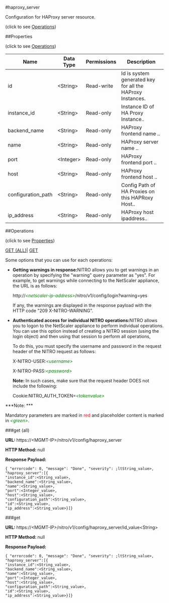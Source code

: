 #haproxy_server



Configuration for HAProxy server resource.

<span>(click to see [Operations](#operations))</span>



##Properties 

<span>(click to see [Operations](#operations))</span>





<table><thead><tr><th>Name</th><th>Data Type</th><th>Permissions</th><th>Description</th></tr></thead><tbody><tr><td>id</td><td>&lt;String></td><td>Read-write</td><td>Id is system generated key for all the HAProxy Instances.</td></tr><tr><td>instance_id</td><td>&lt;String></td><td>Read-only</td><td>Instance ID of HA Proxy Instance..</td></tr><tr><td>backend_name</td><td>&lt;String></td><td>Read-only</td><td>HAProxy frontend name ..</td></tr><tr><td>name</td><td>&lt;String></td><td>Read-only</td><td>HAProxy server name ..</td></tr><tr><td>port</td><td>&lt;Integer></td><td>Read-only</td><td>HAProxy frontend port ..</td></tr><tr><td>host</td><td>&lt;String></td><td>Read-only</td><td>HAProxy frontend host ..</td></tr><tr><td>configuration_path</td><td>&lt;String></td><td>Read-only</td><td>Config Path of HA Proxies on this HAPRoxy Host..</td></tr><tr><td>ip_address</td><td>&lt;String></td><td>Read-only</td><td>HAProxy host ipaddress..</td></tr></tbody></table>

##Operations 

<span>(click to see [Properties](#properties))</span>





[GET (ALL)](#get-all)| [GET](#get)





Some options that you can use for each operations:

<ul><li><p><b>Getting warnings in response:</b>NITRO allows you to get warnings in an operation by specifying the "warning" query parameter as "yes". For example, to get warnings while connecting to the NetScaler appliance, the URL is as follows:</p><p>http://<span style="color:green;font-style:italic;">&lt;netscaler-ip-address&gt;</span>/nitro/v1/config/login?warning=yes</p><p>If any, the warnings are displayed in the response payload with the HTTP code "209 X-NITRO-WARNING".</p></li><li><p><b>Authenticated access for individual NITRO operations:</b>NITRO allows you to logon to the NetScaler appliance to perform individual operations. You can use this option instead of creating a NITRO session (using the login object) and then using that session to perform all operations,</p><p>To do this, you must specify the username and password in the request header of the NITRO request as follows:</p><p>X-NITRO-USER:<span style="color:green;font-style:italic;">&lt;username&gt;</span></p><p>X-NITRO-PASS:<span style="color:green;font-style:italic;">&lt;password&gt;</span></p><p><b>Note: </b>In such cases, make sure that the request header DOES not include the following:</p><p>Cookie:NITRO_AUTH_TOKEN=<span style="color:green;font-style:italic;">&lt;tokenvalue&gt;</span></p></li></ul>







***Note: *** 

Mandatory parameters are marked in <span style="color:#FF0000;">red</span> and placeholder content is marked in <span style="color:green;font-style:italic">&lt;green&gt;</span>.



###get (all)







<b>URL: </b>https://&lt;MGMT-IP&gt;/nitro/v1/config/haproxy_server

<b>HTTP Method: </b>null

<b>Response Payload: </b>
```
{ "errorcode": 0, "message": "Done", "severity": ;ltString_value>, "haproxy_server":[{
"instance_id":<String_value>,
"backend_name":<String_value>,
"name":<String_value>,
"port":<Integer_value>,
"host":<String_value>,
"configuration_path":<String_value>,
"id":<String_value>,
"ip_address":<String_value>}]}
```







###get







<b>URL: </b>https://&lt;MGMT-IP&gt;/nitro/v1/config/haproxy_server/id_value&lt;String&gt;

<b>HTTP Method: </b>null

<b>Response Payload: </b>
```
{ "errorcode": 0, "message": "Done", "severity": ;ltString_value>, "haproxy_server":[{
"instance_id":<String_value>,
"backend_name":<String_value>,
"name":<String_value>,
"port":<Integer_value>,
"host":<String_value>,
"configuration_path":<String_value>,
"id":<String_value>,
"ip_address":<String_value>}]}
```







